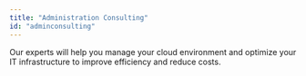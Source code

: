 ```yaml
---
title: "Administration Consulting"
id: "adminconsulting"
---
```


Our experts will help you manage your cloud environment and optimize your IT infrastructure to improve efficiency and reduce costs.
